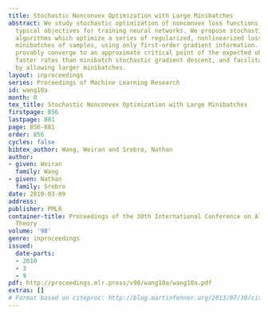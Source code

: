 ```yaml
---
title: Stochastic Nonconvex Optimization with Large Minibatches
abstract: We study stochastic optimization of nonconvex loss functions, which are
  typical objectives for training neural networks. We propose stochastic approximation
  algorithms which optimize a series of regularized, nonlinearized losses on large
  minibatches of samples, using only first-order gradient information. Our algorithms
  provably converge to an approximate critical point of the expected objective with
  faster rates than minibatch stochastic gradient descent, and facilitate better parallelization
  by allowing larger minibatches.
layout: inproceedings
series: Proceedings of Machine Learning Research
id: wang10a
month: 0
tex_title: Stochastic Nonconvex Optimization with Large Minibatches
firstpage: 856
lastpage: 881
page: 856-881
order: 856
cycles: false
bibtex_author: Wang, Weiran and Srebro, Nathan
author:
- given: Weiran
  family: Wang
- given: Nathan
  family: Srebro
date: 2010-03-09
address: 
publisher: PMLR
container-title: Proceedings of the 30th International Conference on Algorithmic Learning
  Theory
volume: '98'
genre: inproceedings
issued:
  date-parts:
  - 2010
  - 3
  - 9
pdf: http://proceedings.mlr.press/v98/wang10a/wang10a.pdf
extras: []
# Format based on citeproc: http://blog.martinfenner.org/2013/07/30/citeproc-yaml-for-bibliographies/
---
```

